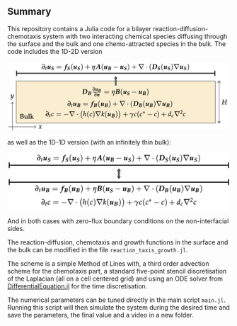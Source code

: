 ## Summary

This repository contains a Julia code for a bilayer reaction-diffusion-chemotaxis system with two interacting chemical species diffusing through the surface and the bulk and one chemo-attracted species in the bulk. The code includes the 1D-2D version

<p align="center">
<img src="../fig/fig_model_1D2D.png" alt="model" width="500"/>
</p>

as well as the 1D-1D version (with an infinitely thin bulk):

<p align="center">
<img src="../fig/fig_model_1D1D.png" alt="model" width="500"/>
</p>


And in both cases with zero-flux boundary conditions on the non-interfacial sides.


The reaction-diffusion, chemotaxis and growth functions in the surface and the bulk can be modified in the file `reaction_taxis_growth.jl`. 

The scheme is a simple Method of Lines with, a third order advection scheme for the chemotaxis part, a standard  five-point stencil discretisation of the Laplacian (all on a cell centered grid) and using an ODE solver from [DifferentialEquation.jl](https://diffeq.sciml.ai/stable/) for the time discretisation. 

The numerical parameters can be tuned directly in the main script `main.jl`. Running this script will then simulate the system during the desired time and save the parameters, the final value and a video in a new folder. 

